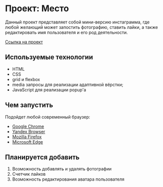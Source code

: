 # Проект: Место
Данный проект представляет собой мини-версию инстаграмма, где любой желающий может запостить фотографию, ставить лайки, а также редактировать имя пользователя и его род деятельности.

[Ссылка на проект](https://toxicyouth.github.io/Mesto/)

## Используемые технологии
* HTML
* CSS
* grid и flexbox
* media запросы для реализации адаптивной вёрстки;
* JavaScript для реализации popup'а

## Чем запустить
Подойдет любой современный браузер:
* [Google Chrome](https://www.google.ru/chrome/)
* [Yandex Browser](https://browser.yandex.ru/?from=suggest&utm_source=suggest&banerid=5000004765)
* [Mozilla Firefox](https://www.mozilla.org/ru/firefox/new/)
* [Microsoft Edge](https://www.microsoft.com/ru-ru/edge)

## Планируется добавить
1. Возможность добавлять и удалять фотографии
2. Счетчик лайков
3. Возможность редактирования аватара пользователя
